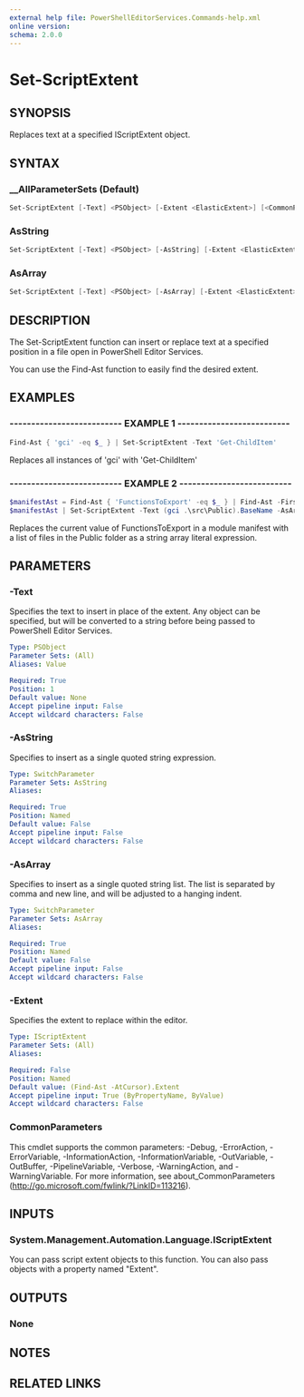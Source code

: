 ```yaml
---
external help file: PowerShellEditorServices.Commands-help.xml
online version:
schema: 2.0.0
---
```


# Set-ScriptExtent

## SYNOPSIS

Replaces text at a specified IScriptExtent object.

## SYNTAX

### __AllParameterSets (Default)

```powershell
Set-ScriptExtent [-Text] <PSObject> [-Extent <ElasticExtent>] [<CommonParameters>]
```

### AsString

```powershell
Set-ScriptExtent [-Text] <PSObject> [-AsString] [-Extent <ElasticExtent>] [<CommonParameters>]
```

### AsArray

```powershell
Set-ScriptExtent [-Text] <PSObject> [-AsArray] [-Extent <ElasticExtent>] [<CommonParameters>]
```

## DESCRIPTION

The Set-ScriptExtent function can insert or replace text at a specified position in a file open in PowerShell Editor Services.

You can use the Find-Ast function to easily find the desired extent.

## EXAMPLES

### -------------------------- EXAMPLE 1 --------------------------

```powershell
Find-Ast { 'gci' -eq $_ } | Set-ScriptExtent -Text 'Get-ChildItem'
```

Replaces all instances of 'gci' with 'Get-ChildItem'

### -------------------------- EXAMPLE 2 --------------------------

```powershell
$manifestAst = Find-Ast { 'FunctionsToExport' -eq $_ } | Find-Ast -First
$manifestAst | Set-ScriptExtent -Text (gci .\src\Public).BaseName -AsArray
```

Replaces the current value of FunctionsToExport in a module manifest with a list of files in the Public folder as a string array literal expression.

## PARAMETERS

### -Text

Specifies the text to insert in place of the extent.  Any object can be specified, but will be converted to a string before being passed to PowerShell Editor Services.

```yaml
Type: PSObject
Parameter Sets: (All)
Aliases: Value

Required: True
Position: 1
Default value: None
Accept pipeline input: False
Accept wildcard characters: False
```

### -AsString

Specifies to insert as a single quoted string expression.

```yaml
Type: SwitchParameter
Parameter Sets: AsString
Aliases:

Required: True
Position: Named
Default value: False
Accept pipeline input: False
Accept wildcard characters: False
```

### -AsArray

Specifies to insert as a single quoted string list.  The list is separated by comma and new line, and will be adjusted to a hanging indent.

```yaml
Type: SwitchParameter
Parameter Sets: AsArray
Aliases:

Required: True
Position: Named
Default value: False
Accept pipeline input: False
Accept wildcard characters: False
```

### -Extent

Specifies the extent to replace within the editor.

```yaml
Type: IScriptExtent
Parameter Sets: (All)
Aliases:

Required: False
Position: Named
Default value: (Find-Ast -AtCursor).Extent
Accept pipeline input: True (ByPropertyName, ByValue)
Accept wildcard characters: False
```

### CommonParameters

This cmdlet supports the common parameters: -Debug, -ErrorAction, -ErrorVariable, -InformationAction, -InformationVariable, -OutVariable, -OutBuffer, -PipelineVariable, -Verbose, -WarningAction, and -WarningVariable. For more information, see about_CommonParameters (http://go.microsoft.com/fwlink/?LinkID=113216).

## INPUTS

### System.Management.Automation.Language.IScriptExtent

You can pass script extent objects to this function.  You can also pass objects with a property named "Extent".

## OUTPUTS

### None

## NOTES

## RELATED LINKS

